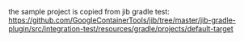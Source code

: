 the sample project is copied from jib gradle test:
https://github.com/GoogleContainerTools/jib/tree/master/jib-gradle-plugin/src/integration-test/resources/gradle/projects/default-target